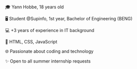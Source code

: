 🎓 Yann Hobbe, 18 years old

🖥️ Student @Supinfo, 1st year, Bachelor of Engineering (BENG)

💻 +3 years of experience in IT background

🚀 HTML, CSS, JavaScript

🌐 Passionate about coding and technology

✨ Open to all summer internship requests
